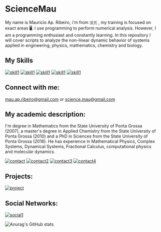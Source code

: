# ScienceMau
My name is Mauricio Ap. Ribeiro, i'm from 🇧🇷 , my training is focused on exact areas 🖥️. I use programming to perform numerical analysis. However, I am a programming enthusiast and constantly learning. In this repository I will cover scripts to analyze the non-linear dynamic behavior of systems applied in engineering, physics, mathematics, chemistry and biology.

## My Skills 
 
  [![skill1](https://img.shields.io/badge/Julia-Skill-blue?style=flat-square&logo=julia&logoColor=white)](https://julialang.org/)
  [![skill1](https://img.shields.io/badge/Python-Skill-blue?style=flat-square&logo=python&logoColor=white)](https://python.org/)
  [![skill1](https://img.shields.io/badge/Ubuntu-Skill-blue?style=flat-square&logo=ubuntu&logoColor=white)](https://ubuntu.com/)
  [![skill1](https://img.shields.io/badge/Linux-Skill-blue?style=flat-square&logo=linux&logoColor=white)](https://linux.org/)
  [![skill1](https://img.shields.io/badge/Latex-Skill-blue?style=flat-square&logo=latex&logoColor=white)](https://www.latex-project.org/get/)
 
 
## Connect with me: 

  mau.ap.ribeiro@gmail.com or science.mau@gmail.com
  
## My academic description:
  
  
  I'm degree in Mathematics from the State University of Ponta Grossa (2007), a master's degree in Applied Chemistry from the State University of Ponta Grossa (2010) and a PhD in Sciences from the State University of Ponta Grossa (2016). He has experience in Mathematical Physics, Complex Systems, Dynamical Systems, Fractional Calculus, computational physics and molecular dynamics.
  
 [![contact](https://img.shields.io/badge/Orcid-Link-blue?style=?style=flat-square&logo=Orcid&logoColor=white)](https://orcid.org/0000-0001-7314-0723)
 [![contact2](https://img.shields.io/badge/Lattes-Link-blue?style=flat-square&logo=Lattes&logoColor=white)](http://buscatextual.cnpq.br/buscatextual/visualizacv.do?id=K4250388U3&tokenCaptchar=03AGdBq247Bv6hJoac8TpiDYRwmyA8H7f5yuxJLThOpuJ6UN_W9rjcuTtpwYUxhxpxKnbUAq8rXtTc3V1op_h2J3hiY9FsYe-hpqMS07W8EDa80AUkm7nneTcXtIkBIQh8GKXVQZmTr3CpHMN5rNDP_BZk5bqM3oxd_WLJsirYeATk8G_cXMkkRMEe8dp77Eql3sVgttZJ30f70q0OwuMbGt41NiJQr1XZBzZoqXeMAi3Eai14fyPryYae5M39C4pFWQvelLAZWWzymc9NIKlVQnI6K4AiZ13gQwATV1l80ckM_Tuyey21zIaDW7RY2wQkbwH2t_EwnvooSpKtHCPqbfV8c2Y0LWqx2-goALCgARjYZI2rTlNIDfdLFW0Dj35Pu7UnvPw7gdaaOHOcS7rC-m_Dbm9hkP046pdUnVpjwlE163ztYrO2u6QfjXRQNXMxDwRX2fAQysXsC3zvmZoy8wiiMc72jukw8z7jiLy56MHhxmkBrJJQsCAmt5N5nH5jdXtDwUcw3A6HwSZBRYStkWrGd6qatEvykA)
 [![contact3](https://img.shields.io/badge/GoogleAcademic-Link-blue?style=flat-square&logo=google&logoColor=white)](https://scholar.google.com.br/citations?user=kgj3MfkAAAAJ&hl=pt-BR)
 [![contact4](https://img.shields.io/badge/Researchgate-Link-blue?style=flat-square&logo=researchgate&logoColor=white)](https://www.researchgate.net/profile/Mauricio-Ribeiro-7)
  
  
   ## Projects:
 
[![project](https://img.shields.io/badge/Olivia-Project-blue?style=for-the-badge&logo=openproject&logoColor=white)](https://sciencemau.github.io/Olivia-Project/)
  
## Social Networks:  
  
[![social1](https://img.shields.io/badge/Instagram--blue?style=social&logo=instagram&logoColor=black&?logoWidth=40)](https://www.instagram.com/invites/contact/?i=as4hochvm1h9&utm_content=h1theyd)

  
![Anurag's GitHub stats](https://github-readme-stats.vercel.app/api?username=ScienceMau&show_icons=true&theme=radical)
 

  

